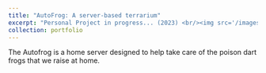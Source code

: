 ```yaml
---
title: "AutoFrog: A server-based terrarium"
excerpt: "Personal Project in progress... (2023) <br/><img src='/images/autofrog_wip.jpg'>"
collection: portfolio
---
```


The Autofrog is a home server designed to help take care of the poison dart frogs that we raise at home.
